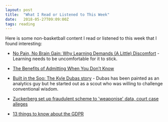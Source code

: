 ```yaml
---
layout: post
title:  "What I Read or Listened to This Week"
date:   2018-05-27T09:09:00Z
tags: reading
---
```

Here is some non-basketball content I read or listened to this week that I found interesting:


* [No Pain, No Brain Gain: Why Learning Demands (A Little) Discomfort](https://www.fastcompany.com/40560075/no-pain-no-brain-gain-why-learning-demands-a-little-discomfort) - Learning needs to be uncomfortable for it to stick.

* [The Benefits of Admitting When You Don’t Know](http://behavioralscientist.org/the-benefits-of-admitting-when-you-dont-know/)

* [Built in the Soo: The Kyle Dubas story](https://theathletic.com/342641/2018/05/25/built-in-the-soo-the-kyle-dubas-story/) - Dubas has been painted as an analytics guy but he started out as a scout who was willing to challenge conventional wisdom.

* [Zuckerberg set up fraudulent scheme to 'weaponise' data, court case alleges](https://www.theguardian.com/technology/2018/may/24/mark-zuckerberg-set-up-fraudulent-scheme-weaponise-data-facebook-court-case-alleges)

* [13 things to know about the GDPR](https://blog.mozilla.org/internetcitizen/2018/05/23/gdpr-mozilla/)
